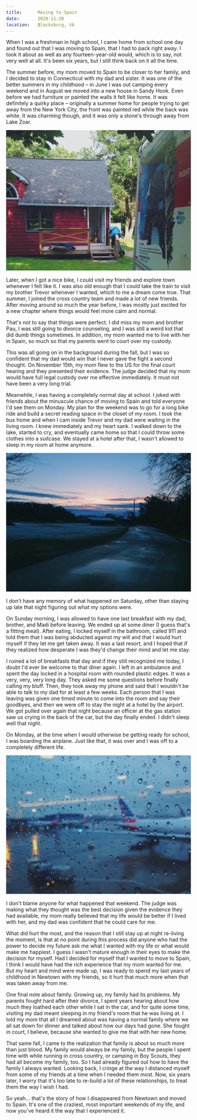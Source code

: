 ```yaml
---
title:      Moving to Spain
date:       2020-11-20
location:   Blacksburg, VA
---
```


When I was a freshman in high school, I came home from school one day and found out that I was moving to Spain, that I had to pack right away. I took it about as well as any fourteen-year-old would, which is to say, not very well at all. It's been six years, but I still think back on it all the time.

The summer before, my mom moved to Spain to be closer to her family, and I decided to stay in Connecticut with my dad and sister. It was one of the better summers in my childhood – in June I was out camping every weekend and in August we moved into a new house in Sandy Hook. Even before we had furniture or painted the walls it felt like home. It was definitely a quirky place – originally a summer home for people trying to get away from the New York City, the front was painted red while the back was white. It was charming though, and it was only a stone's through away from Lake Zoar.

<div class="writing-photo">
    <img loading="lazy" src="/assets/images/writing/moving-to-spain/moving.jpeg"/>
</div>

Later, when I got a nice bike, I could visit my friends and explore town whenever I felt like it. I was also old enough that I could take the train to visit my brother Trevor whenever I wanted, which to me a dream come true. That summer, I joined the cross country team and made a lot of new friends. After moving around so much the year before, I was mostly just excited for a new chapter where things would feel more calm and normal. 

That's not to say that things were perfect. I did miss my mom and brother Pau, I was still going to divorce counseling, and I was still a weird kid that did dumb things sometimes. In addition, my mom wanted me to live with her in Spain, so much so that my parents went to court over my custody. 

This was all going on in the background during the fall, but I was so confident that my dad would win that I never gave the fight a second thought. On November 15th, my mom flew to the US for the final court hearing and they presented their evidence. The judge decided that my mom would have full legal custody over me effective immediately. It must not have been a very long trial.

Meanwhile, I was having a completely normal day at school. I joked with friends about the minuscule chance of moving to Spain and told everyone I'd see them on Monday. My plan for the weekend was to go for a long bike ride and build a secret reading space in the closet of my room. I took the bus home and when I cam inside Trevor and my dad were waiting in the living room. I knew immediately and my heart sank. I walked down to the lake, started to cry, and eventually came home so that I could throw some clothes into a suitcase. We stayed at a hotel after that, I wasn't allowed to sleep in my room at home anymore.

<div class="writing-photo">
    <img loading="lazy" src="/assets/images/writing/moving-to-spain/school.jpeg"/>
</div>

I don't have any memory of what happened on Saturday, other than staying up late that night figuring out what my options were.

On Sunday morning, I was allowed to have one last breakfast with my dad, brother, and Madi before leaving. We ended up at some diner (I guess that's a fitting meal). After eating, I locked myself in the bathroom, called 911 and told them that I was being abducted against my will and that I would hurt myself if they let me get taken away. It was a last resort, and I hoped that if they realized how desperate I was they'd change their mind and let me stay.

I ruined a lot of breakfasts that day and if they still recognized me today, I doubt I'd ever be welcome to that diner again. I left in an ambulance and spent the day locked in a hospital room with rounded plastic edges. It was a very, very, very long day. They asked me some questions before finally calling my bluff. Then, they took away my phone and said that I wouldn't be able to talk to my dad for at least a few weeks. Each person that I was leaving was given one timed minute to come into the room and say their goodbyes, and then we were off to stay the night at a hotel by the airport. We got pulled over again that night because an officer at the gas station saw us crying in the back of the car, but the day finally ended. I didn't sleep well that night.

On Monday, at the time when I would otherwise be getting ready for school, I was boarding the airplane. Just like that, it was over and I was off to a completely different life.

<div class="writing-photo">
    <img loading="lazy" src="/assets/images/writing/moving-to-spain/flight.jpeg"/>
</div>

I don't blame anyone for what happened that weekend. The judge was making what they thought was the best decision given the evidence they had available, my mom really believed that my life would be better if I lived with her, and my dad was confident that he could care for me. 

What did hurt the most, and the reason that I still stay up at night re-living the moment, is that at no point during this process did anyone who had the power to decide my future ask me what I wanted with my life or what would make me happiest. I guess I wasn't mature enough in their eyes to make the decision for myself. Had I decided for myself that I wanted to move to Spain, I think I would have had the rich experience that my mom wanted for me. But my heart and mind were made up, I was ready to spend my last years of childhood in Newtown with my friends, so it hurt that much more when that was taken away from me.

One final note about family. Growing up, my family had its problems. My parents fought hard after their divorce, I spent years hearing about how much they loathed each other while I sat in the car, and for quite some time, visiting my dad meant sleeping in my friend's room that he was living at. I told my mom that all I dreamed about was having a normal family where we all sat down for dinner and talked about how our days had gone. She fought in court, I believe, because she wanted to give me that with her new home.

That same fall, I came to the realization that family is about so much more than just blood. My family would always be my family, but the people I spent time with while running in cross country, or camping in Boy Scouts, they had all become my family, too. So I had already figured out how to have the family I always wanted. Looking back, I cringe at the way I distanced myself from some of my friends at a time when I needed them most. Now, six years later, I worry that it's too late to re-build a lot of these relationships, to treat them the way I wish I had. 

So yeah... that's the story of how I disappeared from Newtown and moved to Spain. It's one of the craziest, most important weekends of my life, and now you've heard it the way that I experienced it.
